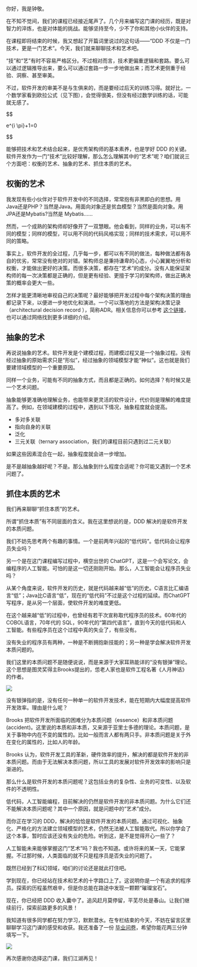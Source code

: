 你好，我是钟敬。

在不知不觉间，我们的课程已经接近尾声了。几个月来编写这门课的经历，既是对智力的淬炼，也是对体能的挑战。能够坚持至今，少不了你和其他小伙伴的支持。

在课程即将结束的时候，我又想起了开篇词里说过的这句话——“DDD 不仅是一门技术，更是一门艺术”。今天，我们就来聊聊技术和艺术吧。

“技”和“艺”有时不容易严格区分。不过相对而言，技术更偏重逻辑和套路。要么可以通过逻辑推导出来，要么可以通过套路一步一步地做出来；而艺术更侧重于经验、洞察、甚至审美。

不过，软件开发的审美不是与生俱来的，而是要经过后天的训练习得。就好比，一个数学家看到欧拉公式（见下图），会觉得很美，但没有经过数学训练的话，可能就无感了。

$$

e^{i \\pi}+1=0

$$

能够把技术和艺术结合起来，是优秀架构师的基本素养，也是学好 DDD 的关键。软件开发作为一门“技术”比较好理解，那么怎么理解其中的“艺术”呢？咱们就说三个方面吧：权衡的艺术、抽象的艺术、抓住本质的艺术。

## 权衡的艺术

我发现有些小伙伴对于软件开发中的不同选择，常常抱有非黑即白的思想。用Java还是PHP？当然是Java。用面向对象还是贫血模型？当然是面向对象。用JPA还是Mybatis?当然是 Mybatis……

然而，一个成熟的架构师却好像开了一双慧眼。他会看到，同样的业务，可以有不同的模型；同样的模型，可以用不同的代码风格实现；同样的技术需求，可以用不同的策略。

事实上，软件开发的全过程，几乎每一步，都可以有不同的做法，每种做法都有各自的优劣，常常没有绝对的对错。架构师总是秉持谦卑的心态，小心翼翼地分析和权衡，才能做出更好的决策。而很多决策，都存在“艺术”的成分。没有人能保证架构师的每一次决策都是正确的，但是更有经验、更擅于学习的架构师，做出正确决策的概率会更大一些。

怎样才能更清晰地审视自己的决策呢？最好能够把开发过程中每个架构决策的理由都记录下来，以便进一步地优化和演进。一个可以落地的方法是架构决策记录（architectural decision record ），简称ADR。相关信息你可以参考 [这个链接](https://github.com/joelparkerhenderson/architecture-decision-record)，也可以通过网络找到更多详细的介绍。

## 抽象的艺术

再说说抽象的艺术。软件开发是个建模过程，而建模过程又是一个抽象过程。没有经过抽象的原始需求只是“形似”，经过抽象的领域模型才能“神似”。这也就是我们要建领域模型的一个重要原因。

同样一个业务，可能有不同的抽象方式，而且都是正确的。如何选择？有时候又是一个艺术问题。

抽象能够更准确地理解业务，也能带来更灵活的软件设计，代价则是理解的难度提高了。例如，在领域建模的过程中，遇到以下情况，抽象程度就会提高。

- 多对多关联
- 指向自身的关联
- 泛化
- 三元关联（ternary association，我们的课程目前只遇到过二元关联）

如果这些因素混合在一起，抽象程度就会进一步增加。

是不是越抽象越好呢？不是。那么抽象到什么程度合适呢？你可能又遇到一个艺术问题了。

## 抓住本质的艺术

我们再来聊聊“抓住本质”的艺术。

所谓“抓住本质”有不同层面的含义。我在这里想说的是，DDD 解决的是软件开发的本质问题。

我们不妨先思考两个有趣的事情。一个是前两年兴起的“低代码”。低代码会让程序员失业吗？

另一个是在这门课程编写过程中，横空出世的 ChatGPT，这是一个会写论文，会编程序的人工智能。可怕的是这一切还刚刚开始。那么，人工智能会让程序员失业吗？

从某个角度来说，软件开发的历史，就是代码越来越“低”的历史。C语言比汇编语言“低”；Java比C语言“低”，现在的“低代码”不过是这个过程的延续。而ChatGPT写程序，是从另一个层面，使软件开发的难度更低。

在这个越来越“低”的过程中，也曾经有若干次宣称取代程序员的技术。60年代的COBOL语言，70年代的 SQL，90年代的“第四代语言”，直到今天的低代码和人工智能。有些程序员在这个过程中真的失业了，有些没有。

没有失业的程序员有两种，一种是不断拥抱新技能的；另一种是学会解决软件开发本质问题的。

我们这里的本质问题不是随便说说，而是来源于大家耳熟能详的“没有银弹”理论。这个思想是图灵奖得主Brooks提出的，怹老人家也是软件工程名著《人月神话》的作者。

![](https://static001.geekbang.org/resource/image/a8/b8/a8162831d566d574ac3c1cd82c7f48b8.jpg?wh=3962x2957)

没有银弹指的是，没有任何一种单一的软件开发技术，能在短期内大幅度提高软件开发效率。理由是什么呢？

Brooks 把软件开发所面临的困难分为本质问题（essence）和非本质问题(accident)。这里说的本质和非本质，又来源于亚里士多德的理论。本质问题，是关于事物中内在不变的属性的。比如一般而言人都有两只手。非本质问题是关于外在变化的属性的，比如人的年龄。

Brooks 认为，软件开发工具的革新，硬件效率的提升，解决的都是软件开发的非本质问题。而由于无法解决本质问题，所以工具的发展对软件开发效率的影响只是渐进的。

那么什么是软件开发的本质问题呢？这包括业务的复杂性、业务的可变性、以及软件的不透明性。

低代码，人工智能编程，目前解决的仍然是软件开发的非本质问题。为什么它们还不能解决本质问题呢？其中一个原因，就是问题中的“艺术”成分。

而你正在学习的 DDD，解决的恰恰是软件开发的本质问题。通过可视化、抽象化、严格化的方法建立领域模型的艺术，仍然无法被人工智能取代。所以你学会了这个本事，暂时应该还没有失业的危险。听到这，是不是觉得开心一些了？

人工智能未来能够掌握这门“艺术”吗？我也不知道。或许将来的某一天，它能掌握。不过那时候，人类面临的就不只是程序员是否失业的问题了。

既然已经到了科幻领域，咱们的讨论还是就此打住吧。

学到现在，你已经站在技术和艺术的十字路口上了。这说明你是一个有追求的程序员。探索的历程虽然艰辛，但是你总能在路途中发现一颗颗“璀璨宝石”。

现在，你已经把 DDD 收入囊中了。追风赶月莫停留，平芜尽处是春山。让我们继续前行，探索前路更多的风景！

我知道有很多同学都在努力学习，默默潜水。在专栏结束的今天，不妨在留言区里聊聊学习这门课的感受和收获。我还准备了一份 [毕业问卷](https://jinshuju.net/f/YZJHrI)，希望你能花两三分钟填写一下。

[![](https://static001.geekbang.org/resource/image/9a/8f/9a94cf22a7c9bc58676a03c1b4e6a28f.jpg?wh=1142x801)](https://jinshuju.net/f/YZJHrI)

再次感谢你选择这门课，我们江湖再见！